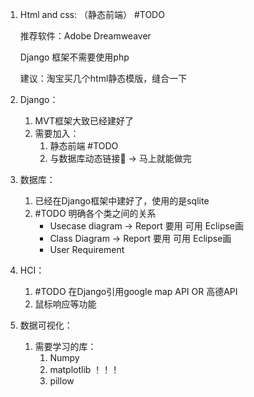 1. Html and css: （静态前端） #TODO

   推荐软件：Adobe Dreamweaver

   Django 框架不需要使用php

   建议：淘宝买几个html静态模版，缝合一下

2. Django：

   1. MVT框架大致已经建好了
   2. 需要加入：
      1. 静态前端 #TODO
      2. 与数据库动态链接🔗 -> 马上就能做完

3. 数据库：

   1. 已经在Django框架中建好了，使用的是sqlite
   2. #TODO 明确各个类之间的关系
      - Usecase diagram -> Report 要用 可用 Eclipse画
      - Class Diagram ->  Report 要用 可用 Eclipse画
      - User Requirement 

4. HCI：

   1. #TODO 在Django引用google map API OR 高德API
   2. 鼠标响应等功能

5. 数据可视化：

   1. 需要学习的库：
      1. Numpy
      2. matplotlib ！！！
      3. pillow

